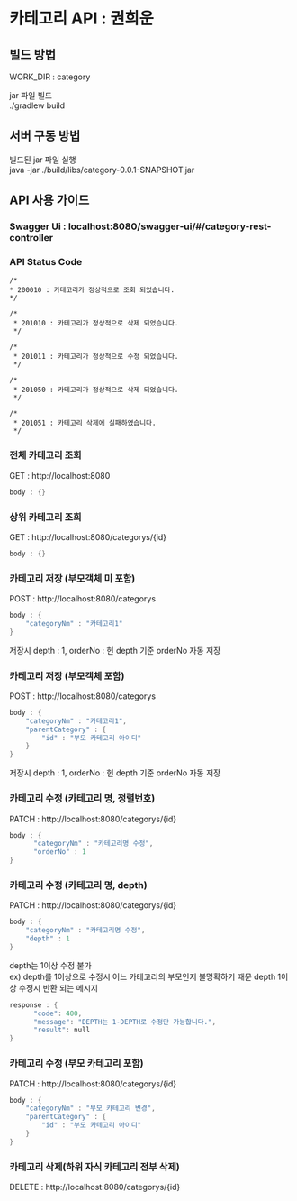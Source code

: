 # 카테고리 API : 권희운

## 빌드 방법
WORK_DIR :  category

jar 파일 빌드 \
./gradlew build


## 서버 구동 방법
빌드된 jar 파일 실행 \
java -jar ./build/libs/category-0.0.1-SNAPSHOT.jar 


## API 사용 가이드
### Swagger Ui : localhost:8080/swagger-ui/#/category-rest-controller

### API Status Code
    /*
    * 200010 : 카테고리가 정상적으로 조회 되었습니다.
    */

    /*
     * 201010 : 카테고리가 정상적으로 삭제 되었습니다.
     */

    /*
     * 201011 : 카테고리가 정상적으로 수정 되었습니다.
     */

    /*
     * 201050 : 카테고리가 정상적으로 삭제 되었습니다.
     */

    /*
     * 201051 : 카테고리 삭제에 실패하였습니다.
     */
       

### 전체 카테고리 조회
GET : http://localhost:8080 
```c
body : {}
```

### 상위 카테고리 조회
GET : http://localhost:8080/categorys/{id} 
```c
body : {} 
```

### 카테고리 저장 (부모객체 미 포함) 
POST : http://localhost:8080/categorys 

```c
body : { 
    "categoryNm" : "카테고리1"
} 
```

저장시 depth : 1, orderNo : 현 depth 기준 orderNo 자동 저장

### 카테고리 저장 (부모객체 포함)
POST : http://localhost:8080/categorys 

```c
body : {
    "categoryNm" : "카테고리1", 
    "parentCategory" : {
        "id" : "부모 카테고리 아이디"
    }
}
```
저장시 depth : 1, orderNo : 현 depth 기준 orderNo 자동 저장


### 카테고리 수정 (카테고리 명, 정렬번호)
PATCH : http://localhost:8080/categorys/{id} 

```c
body : { 
      "categoryNm" : "카테고리명 수정",
      "orderNo" : 1
}
```


### 카테고리 수정 (카테고리 명, depth)

PATCH : http://localhost:8080/categorys/{id} 

```c
body : { 
    "categoryNm" : "카테고리명 수정",
    "depth" : 1
}
```

depth는 1이상 수정 불가 \
ex) depth를 1이상으로 수정시 어느 카테고리의 부모인지 불명확하기 때문
depth 1이상 수정시 반환 되는 메시지

```c
response : { 
      "code": 400, 
      "message": "DEPTH는 1-DEPTH로 수정만 가능합니다.", 
      "result": null 
} 
```


### 카테고리 수정 (부모 카테고리 포함)
PATCH : http://localhost:8080/categorys/{id} 

```c
body : { 
    "categoryNm" : "부모 카테고리 변경", 
    "parentCategory" : { 
        "id" : "부모 카테고리 아이디" 
    } 
}
```


### 카테고리 삭제(하위 자식 카테고리 전부 삭제)

DELETE : http://localhost:8080/categorys/{id}
